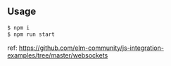 
## Usage

```bash
$ npm i
$ npm run start
```

ref: https://github.com/elm-community/js-integration-examples/tree/master/websockets
